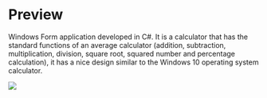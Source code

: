 # Preview

Windows Form application developed in C#. It is a calculator that has the standard functions of an average calculator (addition, subtraction, multiplication, division, square root, squared number and percentage calculation), it has a nice design similar to the Windows 10 operating system calculator.

![](https://i.imgur.com/cAgLzFV.png)
